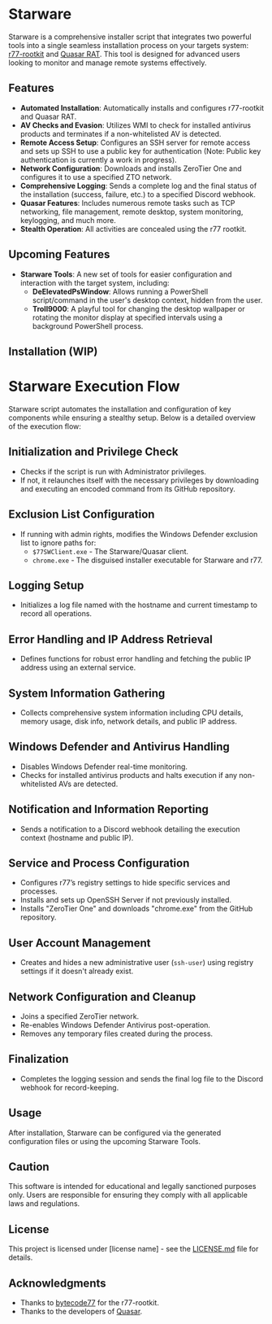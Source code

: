 
# Starware

Starware is a comprehensive installer script that integrates two powerful tools into a single seamless installation process on your targets system: [r77-rootkit](https://github.com/bytecode77/r77-rootkit) and [Quasar RAT](https://github.com/quasar/Quasar). This tool is designed for advanced users looking to monitor and manage remote systems effectively.

## Features

- **Automated Installation**: Automatically installs and configures r77-rootkit and Quasar RAT.
- **AV Checks and Evasion**: Utilizes WMI to check for installed antivirus products and terminates if a non-whitelisted AV is detected.
- **Remote Access Setup**: Configures an SSH server for remote access and sets up SSH to use a public key for authentication (Note: Public key authentication is currently a work in progress).
- **Network Configuration**: Downloads and installs ZeroTier One and configures it to use a specified ZTO network.
- **Comprehensive Logging**: Sends a complete log and the final status of the installation (success, failure, etc.) to a specified Discord webhook.
- **Quasar Features**: Includes numerous remote tasks such as TCP networking, file management, remote desktop, system monitoring, keylogging, and much more.
- **Stealth Operation**: All activities are concealed using the r77 rootkit.

## Upcoming Features

- **Starware Tools**: A new set of tools for easier configuration and interaction with the target system, including:
  - **DeElevatedPsWindow**: Allows running a PowerShell script/command in the user's desktop context, hidden from the user.
  - **Troll9000**: A playful tool for changing the desktop wallpaper or rotating the monitor display at specified intervals using a background PowerShell process.

## Installation (WIP)


# Starware Execution Flow

Starware script automates the installation and configuration of key components while ensuring a stealthy setup. Below is a detailed overview of the execution flow:

## Initialization and Privilege Check

- Checks if the script is run with Administrator privileges.
- If not, it relaunches itself with the necessary privileges by downloading and executing an encoded command from its GitHub repository.

## Exclusion List Configuration

- If running with admin rights, modifies the Windows Defender exclusion list to ignore paths for:
  - `$77SWClient.exe` - The Starware/Quasar client.
  - `chrome.exe` - The disguised installer executable for Starware and r77.

## Logging Setup

- Initializes a log file named with the hostname and current timestamp to record all operations.

## Error Handling and IP Address Retrieval

- Defines functions for robust error handling and fetching the public IP address using an external service.

## System Information Gathering

- Collects comprehensive system information including CPU details, memory usage, disk info, network details, and public IP address.

## Windows Defender and Antivirus Handling

- Disables Windows Defender real-time monitoring.
- Checks for installed antivirus products and halts execution if any non-whitelisted AVs are detected.

## Notification and Information Reporting

- Sends a notification to a Discord webhook detailing the execution context (hostname and public IP).

## Service and Process Configuration

- Configures r77’s registry settings to hide specific services and processes.
- Installs and sets up OpenSSH Server if not previously installed.
- Installs "ZeroTier One" and downloads "chrome.exe" from the GitHub repository.

## User Account Management

- Creates and hides a new administrative user (`ssh-user`) using registry settings if it doesn't already exist.

## Network Configuration and Cleanup

- Joins a specified ZeroTier network.
- Re-enables Windows Defender Antivirus post-operation.
- Removes any temporary files created during the process.

## Finalization

- Completes the logging session and sends the final log file to the Discord webhook for record-keeping.


## Usage

After installation, Starware can be configured via the generated configuration files or using the upcoming Starware Tools.

## Caution

This software is intended for educational and legally sanctioned purposes only. Users are responsible for ensuring they comply with all applicable laws and regulations.

## License

This project is licensed under [license name] - see the [LICENSE.md](LICENSE.md) file for details.

## Acknowledgments

- Thanks to [bytecode77](https://github.com/bytecode77) for the r77-rootkit.
- Thanks to the developers of [Quasar](https://github.com/quasar/Quasar).
